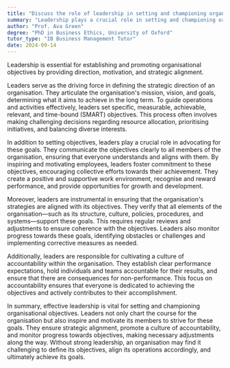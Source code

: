 ```yaml
---
title: "Discuss the role of leadership in setting and championing organisational objectives"
summary: "Leadership plays a crucial role in setting and championing organisational objectives by providing direction, motivation, and strategic alignment."
author: "Prof. Ava Green"
degree: "PhD in Business Ethics, University of Oxford"
tutor_type: "IB Business Management Tutor"
date: 2024-09-14
---
```


Leadership is essential for establishing and promoting organisational objectives by providing direction, motivation, and strategic alignment.

Leaders serve as the driving force in defining the strategic direction of an organisation. They articulate the organisation's mission, vision, and goals, determining what it aims to achieve in the long term. To guide operations and activities effectively, leaders set specific, measurable, achievable, relevant, and time-bound (SMART) objectives. This process often involves making challenging decisions regarding resource allocation, prioritising initiatives, and balancing diverse interests.

In addition to setting objectives, leaders play a crucial role in advocating for these goals. They communicate the objectives clearly to all members of the organisation, ensuring that everyone understands and aligns with them. By inspiring and motivating employees, leaders foster commitment to these objectives, encouraging collective efforts towards their achievement. They create a positive and supportive work environment, recognise and reward performance, and provide opportunities for growth and development.

Moreover, leaders are instrumental in ensuring that the organisation's strategies are aligned with its objectives. They verify that all elements of the organisation—such as its structure, culture, policies, procedures, and systems—support these goals. This requires regular reviews and adjustments to ensure coherence with the objectives. Leaders also monitor progress towards these goals, identifying obstacles or challenges and implementing corrective measures as needed.

Additionally, leaders are responsible for cultivating a culture of accountability within the organisation. They establish clear performance expectations, hold individuals and teams accountable for their results, and ensure that there are consequences for non-performance. This focus on accountability ensures that everyone is dedicated to achieving the objectives and actively contributes to their accomplishment.

In summary, effective leadership is vital for setting and championing organisational objectives. Leaders not only chart the course for the organisation but also inspire and motivate its members to strive for these goals. They ensure strategic alignment, promote a culture of accountability, and monitor progress towards objectives, making necessary adjustments along the way. Without strong leadership, an organisation may find it challenging to define its objectives, align its operations accordingly, and ultimately achieve its goals.
    